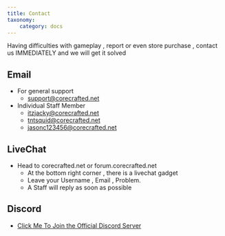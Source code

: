 ```yaml
---
title: Contact
taxonomy:
    category: docs
---
```


Having difficulties with gameplay , report or even store purchase , contact us IMMEDIATELY and we will get it solved

## Email
+ For general support
  - support@corecrafted.net
+ Individual Staff Member
  - itzjacky@corecrafted.net
  - tntsquid@corecrafted.net
  - jasonc123456@corecrafted.net

## LiveChat
+ Head to corecrafted.net or forum.corecrafted.net
  - At the bottom right corner , there is a livechat gadget
  - Leave your Username , Email , Problem.
  - A Staff will reply as soon as possible

## Discord
+ [Click Me To Join the Official Discord Server](https://discord.gg/AgDKMgQ)